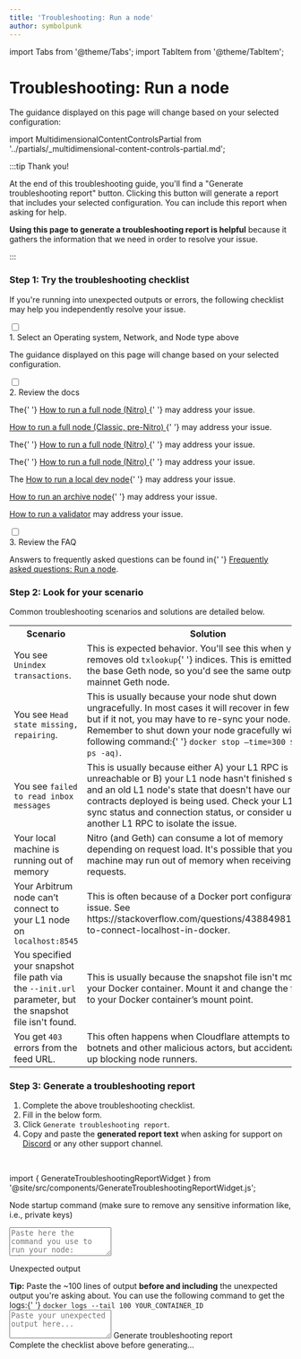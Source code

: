 ```yaml
---
title: 'Troubleshooting: Run a node'
author: symbolpunk
---
```


import Tabs from '@theme/Tabs';
import TabItem from '@theme/TabItem';

# Troubleshooting: Run a node

The guidance displayed on this page will change based on your selected configuration:

import MultidimensionalContentControlsPartial from '../partials/_multidimensional-content-controls-partial.md';

<MultidimensionalContentControlsPartial />

:::tip Thank you!

At the end of this troubleshooting guide, you'll find a "Generate troubleshooting report" button. Clicking this button will generate a report that includes your selected configuration. You can include this report when asking for help.

**Using this page to generate a troubleshooting report is helpful** because it gathers the information that we need in order to resolve your issue.

:::

### Step 1: Try the troubleshooting checklist

If you're running into unexpected outputs or errors, the following checklist may help you independently resolve your issue.

<div className="hide-tabs">
  <div className="checklist">
    <div className="task">
      <div className="input-container">
        <input id="tc-1" type="checkbox" />
        <span className="done"></span>
      </div>
      <div className="guidance-container">
        <label htmlFor="tc-1">1. Select an Operating system, Network, and Node type above</label>
        <p>The guidance displayed on this page will change based on your selected configuration.</p>
      </div>
    </div>
    <div className="task">
      <div className="input-container">
        <input id="tc-2" type="checkbox" />
        <span className="done"></span>
      </div>
      <div className="guidance-container">
        <label htmlFor="tc-2">2. Review the docs</label>
        <Tabs
          className="tabgroup-with-label node-type-tabgroup"
          groupId="node-type"
          defaultValue="full-node"
          values={[
            { label: 'Node type:', value: 'label' },
            { label: 'Full node', value: 'full-node' },
            { label: 'Archive node', value: 'archive-node' },
            { label: 'Validator node', value: 'validator-node' },
          ]}
        >
          <TabItem className="unclickable-element" value="label"></TabItem>
          <TabItem value="full-node">
            <Tabs
              className="tabgroup-with-label network-tabgroup"
              groupId="network"
              defaultValue="arb-one-nitro"
              values={[
                { label: 'Network:', value: 'label' },
                { label: 'Arbitrum One (Nitro)', value: 'arb-one-nitro' },
                { label: 'Arbitrum One (Classic)', value: 'arb-one-classic' },
                { label: 'Arbitrum Nova', value: 'arb-nova' },
                { label: 'Arbitrum Sepolia', value: 'arb-sepolia' },
                { label: 'Localhost', value: 'localhost' },
              ]}
            >
              <TabItem className="unclickable-element" value="label"></TabItem>
              <TabItem value="arb-one-nitro">
                <p>
                  The{' '}
                  <a href="/run-arbitrum-node/run-full-node">
                    How to run a full node (Nitro)
                  </a>{' '}
                  may address your issue.
                </p>
              </TabItem>
              <TabItem value="arb-one-classic">
                <p>
                  <a href="/node-running/how-tos/running-a-classic-node">
                    How to run a full node (Classic, pre-Nitro)
                  </a>{' '}
                  may address your issue.
                </p>
              </TabItem>
              <TabItem value="arb-nova">
                <p>
                  The{' '}
                  <a href="/run-arbitrum-node/run-full-node">
                    How to run a full node (Nitro)
                  </a>{' '}
                  may address your issue.
                </p>
              </TabItem>
              <TabItem value="arb-sepolia">
                <p>
                  The{' '}
                  <a href="/run-arbitrum-node/run-full-node">
                    How to run a full node (Nitro)
                  </a>{' '}
                  may address your issue.
                </p>
              </TabItem>
              <TabItem value="localhost">
                <p>
                  The <a href="/node-running/how-tos/local-dev-node">How to run a local dev node</a>{' '}
                  may address your issue.
                </p>
              </TabItem>
            </Tabs>
          </TabItem>
          <TabItem value="archive-node">
            <p>
              <a href="/node-running/how-tos/running-an-archive-node">How to run an archive node</a>{' '}
              may address your issue.
            </p>
          </TabItem>
          <TabItem value="validator-node">
            <p>
              <a href="/node-running/how-tos/running-a-validator">How to run a validator</a> may
              address your issue.
            </p>
          </TabItem>
        </Tabs>
      </div>
    </div>
    <div className="task">
      <div className="input-container">
        <input id="tc-3" type="checkbox" />
        <span className="done"></span>
      </div>
      <div className="guidance-container">
        <label htmlFor="tc-3">3. Review the FAQ</label>
        <p>
          Answers to frequently asked questions can be found in{' '}
          <a href="/node-running/faq">Frequently asked questions: Run a node</a>.
        </p>
      </div>
    </div>
  </div>
</div>

### Step 2: Look for your scenario

Common troubleshooting scenarios and solutions are detailed below.

<table className="small-table">
  <tbody>
    <tr>
      <th style={{ minWidth: 180 + 'px' }}>Scenario</th>
      <th>Solution</th>
    </tr>
    <tr>
      <td>
        You see <code>Unindex transactions</code>.
      </td>
      <td>
        This is expected behavior. You'll see this when your node removes old <code>txlookup</code>{' '}
        indices. This is emitted from the base Geth node, so you'd see the same output from a
        mainnet Geth node.
      </td>
    </tr>
    <tr>
      <td>
        You see <code>Head state missing, repairing</code>.
      </td>
      <td>
        This is usually because your node shut down ungracefully. In most cases it will recover in
        few minutes, but if it not, you may have to re-sync your node. Remember to shut down your
        node gracefully with the following command:{' '}
        <code>docker stop —time=300 $(docker ps -aq)</code>.
      </td>
    </tr>
    <tr>
      <td>
        You see <code>failed to read inbox messages</code>
      </td>
      <td>
        This is usually because either A) your L1 RPC is unreachable or B) your L1 node hasn't
        finished syncing and an old L1 node's state that doesn't have our inbox contracts deployed
        is being used. Check your L1 RPC sync status and connection status, or consider using
        another L1 RPC to isolate the issue.
      </td>
    </tr>
    <tr>
      <td>Your local machine is running out of memory</td>
      <td>
        Nitro (and Geth) can consume a lot of memory depending on request load. It's possible that
        your machine may run out of memory when receiving tons of requests.
      </td>
    </tr>
    <tr>
      <td>
        Your Arbitrum node can’t connect to your L1 node on <code>localhost:8545</code>
      </td>
      <td>
        This is often because of a Docker port configuration issue. See
        https://stackoverflow.com/questions/43884981/unable-to-connect-localhost-in-docker.
      </td>
    </tr>
    <tr>
      <td>
        You specified your snapshot file path via the <code>--init.url</code> parameter, but the
        snapshot file isn't found.
      </td>
      <td>
        This is usually because the snapshot file isn't mounted to your Docker container. Mount it
        and change the file path to your Docker container’s mount point.
      </td>
    </tr>
    <tr>
      <td>
        You get <code>403</code> errors from the feed URL.
      </td>
      <td>
        This often happens when Cloudflare attempts to block botnets and other malicious actors, but
        accidentally ends up blocking node runners.
      </td>
    </tr>
  </tbody>
</table>

<!--
#### Troubleshooting your feed relay

import FeedRelayTroubleshootingPartial from '@site/../arbitrum-docs/node-running/partials/_feed-relay-troubleshooting.md';

<FeedRelayTroubleshootingPartial />
-->

### Step 3: Generate a troubleshooting report

1.  Complete the above troubleshooting checklist.
2.  Fill in the below form.
3.  Click `Generate troubleshooting report`.
4.  Copy and paste the **generated report text** when asking for support on [Discord](https://discord.gg/ZpZuw7p) or any other support channel.

<br />

import { GenerateTroubleshootingReportWidget } from '@site/src/components/GenerateTroubleshootingReportWidget.js';

<GenerateTroubleshootingReportWidget />

<div className="troubleshooting-report-area">
  <p>
    Node startup command (make sure to remove any sensitive information like, i.e., private keys)
  </p>
  <textarea
    id="vn-cmd"
    rows="3"
    placeholder='Paste here the command you use to run your node: "docker run ..."'
  ></textarea>
  <p>Unexpected output</p>
  <span>
    <strong>Tip:</strong> Paste the ~100 lines of output <strong>before and including</strong> the
    unexpected output you're asking about. You can use the following command to get the logs:{' '}
  </span>
  <code>docker logs --tail 100 YOUR_CONTAINER_ID</code>
  <textarea id="output" rows="3" placeholder="Paste your unexpected output here..."></textarea>
  <a id="generate-report" className="generate-report">
    Generate troubleshooting report
  </a>
  <div id="generated-report" className="generated-report">
    Complete the checklist above before generating...
  </div>
</div>

<!-- todo: gpt-n + langchain + pinecone -->
